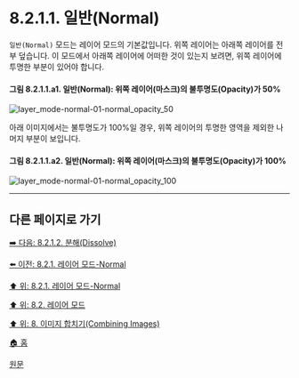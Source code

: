 # 8.2.1.1. 일반(Normal)
`일반(Normal)` 모드는 레이어 모드의 기본값입니다. 위쪽 레이어는 아래쪽 레이어를 전부 덮습니다. 이 모드에서 아래쪽 레이어에 어떠한 것이 있는지 보려면, 위쪽 레이어에 투명한 부분이 있어야 합니다.

#### 그림 8.2.1.1.a1. 일반(Normal): 위쪽 레이어(마스크)의 불투명도(Opacity)가 50%
![layer_mode-normal-01-normal_opacity_50](https://github.com/wonder13662/gimp/assets/15767104/ebd0dc83-65b5-4f1f-98bc-f6f68fd05554)

아래 이미지에서는 불투명도가 100%일 경우, 위쪽 레이어의 투명한 영역을 제외한 나머지 부분이 보입니다.

#### 그림 8.2.1.1.a2. 일반(Normal): 위쪽 레이어(마스크)의 불투명도(Opacity)가 100%
![layer_mode-normal-01-normal_opacity_100](https://github.com/wonder13662/gimp/assets/15767104/d55c0998-53d6-41c6-a583-c0fd75205d34)

***

## 다른 페이지로 가기

[➡️ 다음: 8.2.1.2. 분해(Dissolve)](./08-02-01-02-dissolve.md)

[⬅️ 이전: 8.2.1. 레이어 모드-Normal](./08-02-01-00-normal-layer-mode.md)

[⬆️ 위: 8.2.1. 레이어 모드-Normal](./08-02-01-00-normal-layer-mode.md)

[⬆️ 위: 8.2. 레이어 모드](./08-02-00-layer-modes.md)

[⬆️ 위: 8. 이미지 합치기(Combining Images)](./08-00-combining-images.md)

[🏠 홈](./00-home.md)

[원문](https://docs.gimp.org/2.10/ko/gimp-concepts-layer-modes.html#layer-mode-normal)
